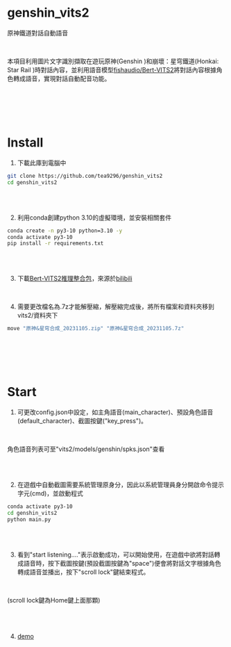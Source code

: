 # genshin_vits2
原神鐵道對話自動語音

<br/>

本項目利用圖片文字識別擷取在遊玩原神(Genshin )和崩壞：星穹鐵道(Honkai: Star Rail )時對話內容，並利用語音模型[fishaudio/Bert-VITS2](https://github.com/fishaudio/Bert-VITS2)將對話內容根據角色轉成語音，實現對話自動配音功能。

<br/>
<br/>
<br/>
<br/>


# Install

1. 下載此庫到電腦中
```bash
git clone https://github.com/tea9296/genshin_vits2
cd genshin_vits2
```


<br/>
<br/>




2. 利用conda創建python 3.10的虛擬環境，並安裝相關套件
```bash
conda create -n py3-10 python=3.10 -y
conda activate py3-10
pip install -r requirements.txt
```

<br/>
<br/>




3. 下載[Bert-VITS2推理整合包](https://pan.ai-hobbyist.org/Models/Vits/Packs/%E5%8E%9F%E7%A5%9E&%E6%98%9F%E7%A9%B9%E9%93%81%E9%81%93%E8%AF%AD%E9%9F%B3%E5%90%88%E6%88%90_20231105.zip)，來源於[bilibili](https://www.bilibili.com/video/BV1zp4y1T7aa/?vd_source=51872a4ec45d4bb4472aa50c9fafd9ee)

<br/>


4. 需要更改檔名為.7z才能解壓縮，解壓縮完成後，將所有檔案和資料夾移到vits2/資料夾下

  ```bash
  move "原神&星穹合成_20231105.zip" "原神&星穹合成_20231105.7z"
  
  ```

<br/>
<br/>
<br/>
<br/>


# Start
1. 可更改config.json中設定，如主角語音(main_character)、預設角色語音(default_character)、截圖按鍵("key_press")。

<br/>

角色語音列表可至"vits2/models/genshin/spks.json"查看

<br/>
<br/>





2. 在遊戲中自動截圖需要系統管理原身分，因此以系統管理員身分開啟命令提示字元(cmd)，並啟動程式
```bash
conda activate py3-10
cd genshin_vits2
python main.py
```
<br/>
<br/>



3. 看到"start listening...."表示啟動成功，可以開始使用，在遊戲中欲將對話轉成語音時，按下截圖按鍵(預設截圖按鍵為"space")便會將對話文字根據角色轉成語音並播出，按下"scroll lock"鍵結束程式。

<br/>

(scroll lock鍵為Home鍵上面那顆)
<br/>
<br/>
<br/>
<br/>


4. [demo](https://youtu.be/a5nEUCBoJ44)
